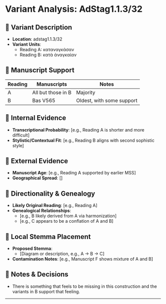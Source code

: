 # Variant Analysis: AdStag1.1.3/32

## 📌 Variant Description
- **Location**: adstag1.1.3/32
- **Variant Units**: 
  - Reading A: καταναγκάσαν
  - Reading B: κατὰ ἀναγκαίαν

## 🧬 Manuscript Support
| Reading | Manuscripts | Notes |
|--------|-------------|-------|
| A      | All but those in B | Majority |
| B      | Bas V565 | Oldest, with some support |

## 🧠 Internal Evidence
- **Transcriptional Probability**: [e.g., Reading A is shorter and more difficult]
- **Stylistic/Contextual Fit**: [e.g., Reading B aligns with second sophistic style]

## 🧭 External Evidence
- **Manuscript Age**: [e.g., Reading A supported by earlier MSS]
- **Geographical Spread**: []

## 🔄 Directionality & Genealogy
- **Likely Original Reading**: [e.g., Reading A]
- **Genealogical Relationships**:
  - [e.g., B likely derived from A via harmonization]
  - [e.g., C appears to be a conflation of A and B]

## 🌿 Local Stemma Placement
- **Proposed Stemma**:
  - [Diagram or description, e.g., A → B → C]
- **Contamination Notes**: [e.g., Manuscript F shows mixture of A and B]

## 📝 Notes & Decisions
- There is something that feels to be missing in this construction and the variants in B support that feeling.

---